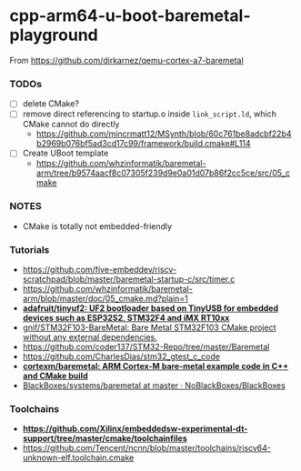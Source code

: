 cpp-arm64-u-boot-baremetal-playground
=====================================

From https://github.com/dirkarnez/qemu-cortex-a7-baremetal

### TODOs
- [ ] delete CMake?
- [ ] remove direct referencing to startup.o inside `link_script.ld`, which CMake cannot do directly
  - https://github.com/mincrmatt12/MSynth/blob/60c761be8adcbf22b4b2969b076bf5ad3cd17c99/framework/build.cmake#L114
- [ ] Create UBoot template
  - https://github.com/whzinformatik/baremetal-arm/tree/b9574aacf8c07305f239d9e0a01d07b86f2cc5ce/src/05_cmake

### NOTES
- CMake is totally not embedded-friendly

### Tutorials
- https://github.com/five-embeddev/riscv-scratchpad/blob/master/baremetal-startup-c/src/timer.c
- https://github.com/whzinformatik/baremetal-arm/blob/master/doc/05_cmake.md?plain=1
- [**adafruit/tinyuf2: UF2 bootloader based on TinyUSB for embedded devices such as ESP32S2, STM32F4 and iMX RT10xx**](https://github.com/adafruit/tinyuf2/tree/master)
- [gnif/STM32F103-BareMetal: Bare Metal STM32F103 CMake project without any external dependencies.](https://github.com/gnif/STM32F103-BareMetal)
- https://github.com/coder137/STM32-Repo/tree/master/Baremetal
- https://github.com/CharlesDias/stm32_gtest_c_code
- [**cortexm/baremetal: ARM Cortex-M bare-metal example code in C++ and CMake build**](https://github.com/cortexm/baremetal)
- [BlackBoxes/systems/baremetal at master · NoBlackBoxes/BlackBoxes](https://github.com/NoBlackBoxes/BlackBoxes/tree/master/systems/baremetal)

### Toolchains
- **https://github.com/Xilinx/embeddedsw-experimental-dt-support/tree/master/cmake/toolchainfiles**
- https://github.com/Tencent/ncnn/blob/master/toolchains/riscv64-unknown-elf.toolchain.cmake
